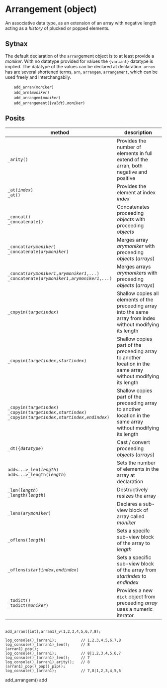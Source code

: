 # Arrangement (object)
An associative data type, as an extension of an array with negative length acting as a *history* of plucked or popped elements.

## Sytnax
The default declaration of the `arran`gement object is to at least provide a *moniker*. With no datatype provided for values the `{variant}` datatype is implied. The datatype of the values can be declared at declaration. `arran` has are several shortened terms, `arn`, `arrangem`, `arrangement`, which can be used freely and interchangabily. 

&nbsp;&nbsp;&nbsp;&nbsp;&nbsp;&nbsp; `add_arran(`*`moniker`*`)`<br>
&nbsp;&nbsp;&nbsp;&nbsp;&nbsp;&nbsp; `add_arn(`*`moniker`*`)`<br>
&nbsp;&nbsp;&nbsp;&nbsp;&nbsp;&nbsp; `add_arrangem(`*`moniker`*`)`<br>
&nbsp;&nbsp;&nbsp;&nbsp;&nbsp;&nbsp; `add_arrangement({`*`valdt`*`},`*`moniker`*`)`

## Posits

| method | description |
| --- | -------- |
| <a name="arity"></a> `_arity()` | Provides the number of elements in full extend of the arran, both negative and positive |
| <a name="at"></a> `_at(`*`index`*`)`<br>`_at()` | Provides the element at index *index* |
| <a name="concat_a"></a> `_concat()`<br>`_concatenate()` | Concatenates proceeding *objects* with proceeding *objects* |
| <a name="concat_b"></a> `_concat(`*`arymoniker`*`)`<br>`_concatenate(`*`arymoniker`*`)` | Merges array *arymoniker* with preceeding *objects* (*arrays*) |
| <a name="concat_c"></a> `_concat(`*`arymoniker1`*`,`*`arymoniker1`*`,`*`...`*`)`<br>`_concatenate(`*`arymoniker1`*`,`*`arymoniker1`*`,`*`...`*`)` | Merges arrays *arymonikers* with preceeding *objects* (*arrays*) |
| <a name="copyin_a"></a> `_copyin(`*`targetindex`*`)` |  Shallow copies all elements of the preceeding array into the same array from index without modifying its length  |
| <a name="copyin_b"></a> `_copyin(`*`targetindex`*`,`*`startindex`*`)` |  Shallow copies part of the preceeding array to another location in the same array without modifying its length  |
| <a name="copyin_c"></a> `_copyin(`*`targetindex`*`)`<br>`_copyin(`*`targetindex`*`,`*`startindex`*`)`<br>`_copyin(`*`targetindex`*`,`*`startindex`*`,`*`endindex`*`)` |  Shallow copies part of the preceeding array to another location in the same array without modifying its length  |
| <a name="dt"></a> `_dt({`*`datatype`*`)` | Cast / convert proceeding *objects* (*arrays*)  |
| <a name="len_a"></a> `add`*`<...>`*`_len(`*`length`*`)`<br>`add`*`<...>`*`_length(`*`length`*`)` | Sets the number of elements in the array at declaration |
| <a name="len_b"></a> `_len(`*`length`*`)`<br>`_length(`*`length`*`)` | Destructively resizes the array |
| <a name="lens"></a> `_lens(`*`arymoniker`*`)` | Declares a sub-view block of array called *moniker* |
| <a name="oflens_a"></a> `_oflens(`*`length`*`)` | Sets a specifc sub-view block of the array to *length*  |
| <a name="oflens_b"></a> `_oflens(`*`startindex`*`,`*`endindex`*`)` | Sets a specific sub-view block of the array from *startindex* to *endindex*  |
| <a name="todict"></a> `_todict()`<br>`_todict(`*`moniker`*`)` | Provides a new `dict` object from preceeding *array* uses a numeric iterator |



```diego

add_arran({int},arran1)_v(1,2,3,4,5,6,7,8);

log_console()_(arran1);           // 1,2,3,4,5,6,7,8
log_console()_(arran1)_len();     // 8
(arran1)_pop();
log_console()_(arran1);           // 8|1,2,3,4,5,6,7
log_console()_(arran1)_len();     // 7
log_console()_(arran1)_arity();   // 8
(arran1)_pop()_pop()_pip();
log_console()_(arran1);           // 7,8|1,2,3,4,5,6
```


add_arrangem()
add